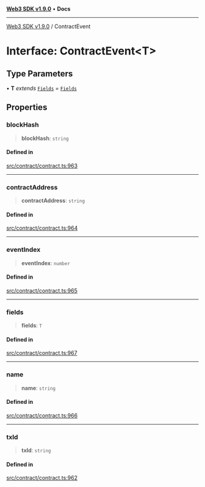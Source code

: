 [**Web3 SDK v1.9.0**](../README.md) • **Docs**

***

[Web3 SDK v1.9.0](../globals.md) / ContractEvent

# Interface: ContractEvent\<T\>

## Type Parameters

• **T** *extends* [`Fields`](../type-aliases/Fields.md) = [`Fields`](../type-aliases/Fields.md)

## Properties

### blockHash

> **blockHash**: `string`

#### Defined in

[src/contract/contract.ts:963](https://github.com/Mystic-Nayy/alephium-web3/blob/ee41f5e0e7d7fb0b155fe62f05b2ac03772895ca/packages/web3/src/contract/contract.ts#L963)

***

### contractAddress

> **contractAddress**: `string`

#### Defined in

[src/contract/contract.ts:964](https://github.com/Mystic-Nayy/alephium-web3/blob/ee41f5e0e7d7fb0b155fe62f05b2ac03772895ca/packages/web3/src/contract/contract.ts#L964)

***

### eventIndex

> **eventIndex**: `number`

#### Defined in

[src/contract/contract.ts:965](https://github.com/Mystic-Nayy/alephium-web3/blob/ee41f5e0e7d7fb0b155fe62f05b2ac03772895ca/packages/web3/src/contract/contract.ts#L965)

***

### fields

> **fields**: `T`

#### Defined in

[src/contract/contract.ts:967](https://github.com/Mystic-Nayy/alephium-web3/blob/ee41f5e0e7d7fb0b155fe62f05b2ac03772895ca/packages/web3/src/contract/contract.ts#L967)

***

### name

> **name**: `string`

#### Defined in

[src/contract/contract.ts:966](https://github.com/Mystic-Nayy/alephium-web3/blob/ee41f5e0e7d7fb0b155fe62f05b2ac03772895ca/packages/web3/src/contract/contract.ts#L966)

***

### txId

> **txId**: `string`

#### Defined in

[src/contract/contract.ts:962](https://github.com/Mystic-Nayy/alephium-web3/blob/ee41f5e0e7d7fb0b155fe62f05b2ac03772895ca/packages/web3/src/contract/contract.ts#L962)
